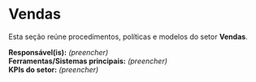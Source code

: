 # Vendas

Esta seção reúne procedimentos, políticas e modelos do setor **Vendas**.

**Responsável(is):** _(preencher)_  
**Ferramentas/Sistemas principais:** _(preencher)_  
**KPIs do setor:** _(preencher)_
